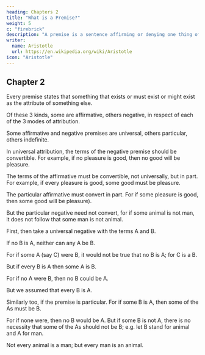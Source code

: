 ```yaml
---
heading: Chapters 2
title: "What is a Premise?"
weight: 5
c: "firebrick"
description: "A premise is a sentence affirming or denying one thing of another."
writer:
  name: Aristotle 
  url: https://en.wikipedia.org/wiki/Aristotle
icon: "Aristotle"
---
```



## Chapter 2

Every premise states that something that exists or must exist or might exist as the attribute of something else.

Of these 3 kinds, some are affirmative, others negative, in respect of each of the 3 modes of attribution.

Some affirmative and negative premises are universal, others particular, others indefinite.

In universal attribution, the terms of the negative premise should be convertible. For example, if no pleasure is good, then no good will be pleasure.

The terms of the affirmative must be convertible, not universally, but in part. For example, if every pleasure is good, some good must be pleasure.

The particular affirmative must convert in part. For if some pleasure is good, then some good will be pleasure).

But the particular negative need not convert, for if some animal is not man, it does not follow that some man is not animal.

First, then take a universal negative with the terms A and B. 

If no B is A, neither can any A be B.

For if some A (say C) were B, it would not be true that no B is A; for C is a B. 

But if every B is A then some A is B. 

For if no A were B, then no B could be A. 

But we assumed that every B is A. 

Similarly too, if the premise is particular. For if some B is A, then some of the As must be B.

For if none were, then no B would be A. But if some B is not A, there is no necessity that some of the As should not be B; e.g. let B stand for animal and A for man. 

Not every animal is a man; but every man is an animal.
